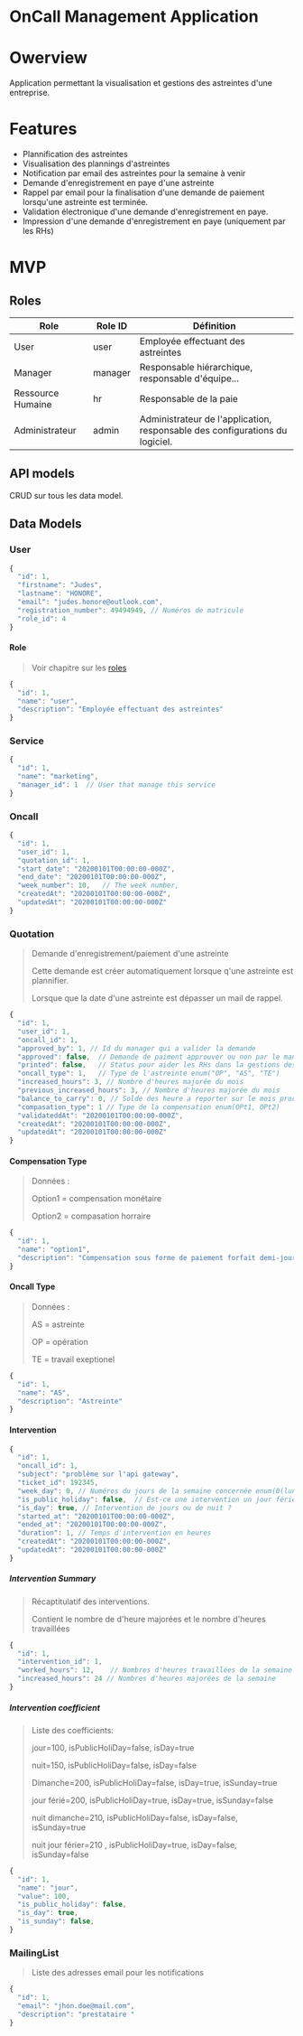 # OnCall Management Application

# Owerview

Application permettant la visualisation et gestions des astreintes d'une entreprise.

# Features

* Plannification des astreintes
* Visualisation des plannings d'astreintes
* Notification par email des astreintes pour la semaine à venir
* Demande d'enregistrement en paye d'une astreinte
* Rappel par email pour la finalisation d'une demande de paiement lorsqu'une astreinte est terminée.
* Validation électronique d'une demande d'enregistrement en paye.
* Impression d'une demande d'enregistrement en paye (uniquement par les RHs)

# MVP

## Roles

| Role              | Role ID | Définition                                                   |
| ----------------- | ------- | ------------------------------------------------------------ |
| User              | user    | Employée effectuant des astreintes                           |
| Manager           | manager | Responsable hiérarchique, responsable d'équipe...            |
| Ressource Humaine | hr      | Responsable de la paie                                       |
| Administrateur    | admin   | Administrateur de l'application, responsable des configurations du logiciel. |


## API models

CRUD sur tous les data model.

## Data Models

### User

```js
{
  "id": 1,
  "firstname": "Judes",
  "lastname": "HONORE",
  "email": "judes.honore@outlook.com",
  "registration_number": 49494949, // Numéros de matricule
  "role_id": 4
}
```

#### Role

> Voir chapitre sur les [roles](##Roles)

```js
{
  "id": 1,
  "name": "user",
  "description": "Employée effectuant des astreintes"
}
```



### Service

```js
{
  "id": 1,
  "name": "marketing",
  "manager_id": 1  // User that manage this service
}
```



### Oncall

```js
{
  "id": 1,
  "user_id": 1,
  "quotation_id": 1,
  "start_date": "20200101T00:00:00-000Z",
  "end_date": "20200101T00:00:00-000Z",
  "week_number": 10,   // The week number,
  "createdAt": "20200101T00:00:00-000Z",
  "updatedAt": "20200101T00:00:00-000Z"
}
```



### Quotation

> Demande d'enregistrement/paiement d'une astreinte
>
> Cette demande est créer automatiquement lorsque q'une astreinte est plannifier.
>
> Lorsque que la date d'une astreinte est dépasser un mail de rappel.

```js
{
  "id": 1,
  "user_id": 1,
  "oncall_id": 1,
  "approved_by": 1, // Id du manager qui a valider la demande
  "approved": false,  // Demande de paiment approuver ou non par le manager,
  "printed": false,   // Status pour aider les RHs dans la gestions des astreintes
  "oncall_type": 1,   // Type de l'astreinte enum("OP", "AS", "TE")
  "increased_hours": 3, // Nombre d'heures majorée du mois
  "previous_increased_hours": 3, // Nombre d'heures majorée du mois
  "balance_to_carry": 0, // Solde des heure a reporter sur le mois prochain
  "compasation_type": 1 // Type de la compensation enum(OPt1, OPt2) 
  "validateddAt": "20200101T00:00:00-000Z",
  "createdAt": "20200101T00:00:00-000Z",
  "updatedAt": "20200101T00:00:00-000Z"
}
```

#### Compensation Type

> Données : 
>
> Option1 = compensation monétaire
>
> Option2 = compasation horraire

```js
{
  "id": 1,
  "name": "option1",
  "description": "Compensation sous forme de paiement forfait demi-journée"
}
```

#### Oncall Type

> Données :
>
> AS = astreinte
>
> OP = opération
>
> TE = travail exeptionel

```js
{
  "id": 1,
  "name": "AS",
  "description": "Astreinte"
}
```

#### Intervention

```js
{
  "id": 1,
  "oncall_id": 1,
  "subject": "problème sur l'api gateway",
  "ticket_id": 192345,
  "week_day": 0, // Numéros du jours de la semaine concernée enum(0(lundi)->6(dimanche))
  "is_public_holiday": false,  // Est-ce une intervention un jour férié ?
  "is_day": true, // Intervention de jours ou de nuit ?
  "started_at": "20200101T00:00:00-000Z",
  "ended_at": "20200101T00:00:00-000Z",
  "duration": 1, // Temps d'intervention en heures
  "createdAt": "20200101T00:00:00-000Z",
  "updatedAt": "20200101T00:00:00-000Z"
}
```

##### Intervention Summary

> Récaptitulatif des interventions.
>
> Contient le nombre de d'heure majorées et le nombre d'heures travaillées

```js
{
  "id": 1,
  "intervention_id": 1,
  "worked_hours": 12,    // Nombres d'heures travaillées de la semaine
  "increased_hours": 24 // Nombres d'heures majorées de la semaine
}
```



##### Intervention coefficient

> Liste des coefficients:
>
> jour=100, isPublicHoliDay=false, isDay=true
>
>  nuit=150,  isPublicHoliDay=false, isDay=false
>
> Dimanche=200, isPublicHoliDay=false, isDay=true, isSunday=true
>
> jour férié=200, isPublicHoliDay=true, isDay=true, isSunday=false
>
> nuit dimanche=210, isPublicHoliDay=false, isDay=false, isSunday=true
>
> nuit jour férier=210 , isPublicHoliDay=true, isDay=false, isSunday=false

```js
{
  "id": 1,
  "name": "jour",
  "value": 100,
  "is_public_holiday": false,
  "is_day": true,
  "is_sunday": false,
}
```



### MailingList

>  Liste des adresses email pour les notifications

```js
{
  "id": 1,
  "email": "jhon.doe@mail.com",
  "description": "prestataire "
}
```




